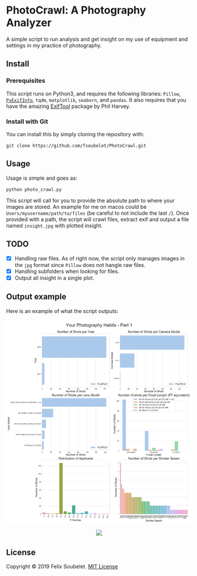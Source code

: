 # PhotoCrawl: A Photography Analyzer

A simple script to run analysis and get insight on my use of equipment and settings in my practice of photography.


## Install

### Prerequisites

This script runs on Python3, and requires the following libraries: `Pillow`, [`PyExifInfo`][pyexifinfo], `tqdm`, `matplotlib`, `seaborn`,  and `pandas`.
It also requires that you have the amazing [ExifTool][exiftool] package by Phil Harvey.

### Install with Git

You can install this by simply cloning the repository with:

```
git clone https://github.com/fsoubelet/PhotoCrawl.git
```


## Usage

Usage is simple and goes as:

```
python photo_crawl.py
```

This script will call for you to provide the absolute path to where your images are stored.
An example for me on macos could be `Users/myusername/path/to/files` (be careful to not include the last `/`).
Once provided with a path, the script will crawl files, extract exif and output a file named `insight.jpg` with plotted insight.


## TODO

- [x] Handling raw files.
As of right now, the script only manages images in the `jpg` format since `Pillow` does not hangle raw files.
- [x] Handling subfolders when looking for files.
- [x] Output all insight in a single plot.

## Output example

Here is an example of what the script outputs:

<p align="center">
  <a href="https://xkcd.com/1319/">
    <img src="https://github.com/fsoubelet/PhotoCrawl/blob/master/outputs/insight_1.jpg"/>
  </a>
</p>

<p align="center">
  <a href="https://xkcd.com/1319/">
    <img src="https://github.com/fsoubelet/PhotoCrawl/blob/master/ouotputs/insight_2.jpg"/>
  </a>
</p>

## License

Copyright &copy; 2019 Felix Soubelet. [MIT License][license]

[exiftool]: https://www.sno.phy.queensu.ca/~phil/exiftool/
[license]: https://github.com/fsoubelet/PhotoCrawl/blob/master/LICENSE 
[pyexifinfo]: https://github.com/guinslym/pyexifinfo
